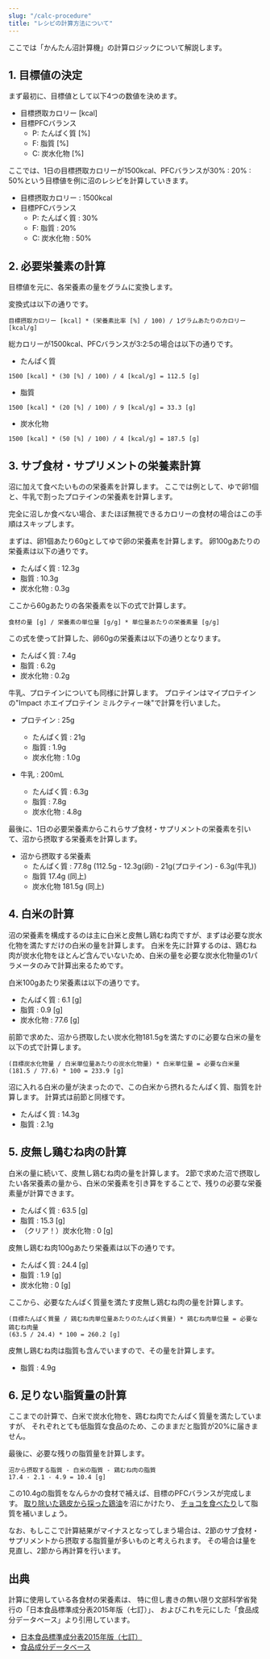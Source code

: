 ```yaml
---
slug: "/calc-procedure"
title: "レシピの計算方法について"
---
```



ここでは「かんたん沼計算機」の計算ロジックについて解説します。


## 1. 目標値の決定

まず最初に、目標値として以下4つの数値を決めます。

- 目標摂取カロリー [kcal]
- 目標PFCバランス
    - P: たんぱく質 [%]
    - F: 脂質 [%]
    - C: 炭水化物 [%]

ここでは、1日の目標摂取カロリーが1500kcal、PFCバランスが30% : 20% : 50%という目標値を例に沼のレシピを計算していきます。

- 目標摂取カロリー : 1500kcal
- 目標PFCバランス
    - P: たんぱく質 : 30%
    - F: 脂質 : 20%
    - C: 炭水化物 : 50%


## 2. 必要栄養素の計算

目標値を元に、各栄養素の量をグラムに変換します。

変換式は以下の通りです。

```
目標摂取カロリー [kcal] * (栄養素比率 [%] / 100) / 1グラムあたりのカロリー [kcal/g]
```

総カロリーが1500kcal、PFCバランスが3:2:5の場合は以下の通りです。

- たんぱく質

```
1500 [kcal] * (30 [%] / 100) / 4 [kcal/g] = 112.5 [g]
```

- 脂質

```
1500 [kcal] * (20 [%] / 100) / 9 [kcal/g] = 33.3 [g]
```

- 炭水化物

```
1500 [kcal] * (50 [%] / 100) / 4 [kcal/g] = 187.5 [g]
```


## 3. サブ食材・サプリメントの栄養素計算

沼に加えて食べたいものの栄養素を計算します。
ここでは例として、ゆで卵1個と、牛乳で割ったプロテインの栄養素を計算します。

完全に沼しか食べない場合、またほぼ無視できるカロリーの食材の場合はこの手順はスキップします。

まずは、卵1個あたり60gとしてゆで卵の栄養素を計算します。
卵100gあたりの栄養素は以下の通りです。

- たんぱく質 : 12.3g
- 脂質 : 10.3g
- 炭水化物 : 0.3g

ここから60gあたりの各栄養素を以下の式で計算します。

```
食材の量 [g] / 栄養素の単位量 [g/g] * 単位量あたりの栄養素量 [g/g]
```

この式を使って計算した、卵60gの栄養素は以下の通りとなります。

- たんぱく質 : 7.4g
- 脂質 : 6.2g
- 炭水化物 : 0.2g

牛乳、プロテインについても同様に計算します。
プロテインはマイプロテインの"Impact ホエイプロテイン ミルクティー味"で計算を行いました。

- プロテイン : 25g
    - たんぱく質 : 21g
    - 脂質 : 1.9g
    - 炭水化物 : 1.0g

- 牛乳 : 200mL
    - たんぱく質 : 6.3g
    - 脂質 : 7.8g
    - 炭水化物 : 4.8g

最後に、1日の必要栄養素からこれらサブ食材・サプリメントの栄養素を引いて、沼から摂取する栄養素を計算します。

- 沼から摂取する栄養素
    - たんぱく質 : 77.8g (112.5g - 12.3g(卵) - 21g(プロテイン) - 6.3g(牛乳))
    - 脂質 17.4g (同上)
    - 炭水化物 181.5g (同上)


## 4. 白米の計算

沼の栄養素を構成するのは主に白米と皮無し鶏むね肉ですが、まずは必要な炭水化物を満たすだけの白米の量を計算します。
白米を先に計算するのは、鶏むね肉が炭水化物をほとんど含んでいないため、白米の量を必要な炭水化物量の1パラメータのみで計算出来るためです。

白米100gあたり栄養素は以下の通りです。

- たんぱく質 : 6.1 [g]
- 脂質 : 0.9 [g]
- 炭水化物 : 77.6 [g]

前節で求めた、沼から摂取したい炭水化物181.5gを満たすのに必要な白米の量を以下の式で計算します。

```
(目標炭水化物量 / 白米単位量あたりの炭水化物量) * 白米単位量 = 必要な白米量
(181.5 / 77.6) * 100 = 233.9 [g]
```

沼に入れる白米の量が決まったので、この白米から摂れるたんぱく質、脂質を計算します。
計算式は前節と同様です。

- たんぱく質 : 14.3g
- 脂質 : 2.1g


## 5. 皮無し鶏むね肉の計算

白米の量に続いて、皮無し鶏むね肉の量を計算します。
2節で求めた沼で摂取したい各栄養素の量から、白米の栄養素を引き算をすることで、残りの必要な栄養素量が計算できます。

- たんぱく質 : 63.5 [g]
- 脂質 : 15.3 [g]
- （クリア！）炭水化物 : 0 [g]

皮無し鶏むね肉100gあたり栄養素は以下の通りです。

- たんぱく質 : 24.4 [g]
- 脂質 : 1.9 [g]
- 炭水化物 : 0 [g]

ここから、必要なたんぱく質量を満たす皮無し鶏むね肉の量を計算します。

```
(目標たんぱく質量 / 鶏むね肉単位量あたりのたんぱく質量) * 鶏むね肉単位量 = 必要な鶏むね肉量
(63.5 / 24.4) * 100 = 260.2 [g]
```

皮無し鶏むね肉は脂質も含んでいますので、その量を計算します。

- 脂質 : 4.9g


## 6. 足りない脂質量の計算

ここまでの計算で、白米で炭水化物を、鶏むね肉でたんぱく質量を満たしていますが、
それぞれとても低脂質な食品のため、このままだと脂質が20%に届きません。

最後に、必要な残りの脂質量を計算します。

```
沼から摂取する脂質 - 白米の脂質 - 鶏むね肉の脂質
17.4 - 2.1 - 4.9 = 10.4 [g]
```

この10.4gの脂質をなんらかの食材で補えば、目標のPFCバランスが完成します。
[取り除いた鶏皮から採った鶏油](https://www.youtube.com/watch?v=MT3p04phfJA)を沼にかけたり、
[チョコを食べたり](https://www.youtube.com/watch?v=mL7W2YrmXHs&feature=youtu.be&t=637)して脂質を補いましょう。

なお、もしここで計算結果がマイナスとなってしまう場合は、2節のサブ食材・サプリメントから摂取する脂質量が多いものと考えられます。
その場合は量を見直し、2節から再計算を行います。


## 出典

計算に使用している各食材の栄養素は、
特に但し書きの無い限り文部科学省発行の「日本食品標準成分表2015年版（七訂）」、
およびこれを元にした「食品成分データベース」より引用しています。

- [日本食品標準成分表2015年版（七訂）](https://www.mext.go.jp/a_menu/syokuhinseibun/1365295.htm)
- [食品成分データベース](https://fooddb.mext.go.jp/)
